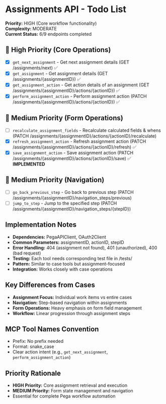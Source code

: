 # Assignments API - Todo List

**Priority:** HIGH (Core workflow functionality)  
**Complexity:** MODERATE  
**Current Status:** 6/9 endpoints completed

## 🔄 High Priority (Core Operations)
- [x] `get_next_assignment` - Get next assignment details (GET /assignments/next) ✅
- [x] `get_assignment` - Get assignment details (GET /assignments/{assignmentID}) ✅
- [x] `get_assignment_action` - Get action details of an assignment (GET /assignments/{assignmentID}/actions/{actionID}) ✅
- [x] `perform_assignment_action` - Perform assignment action (PATCH /assignments/{assignmentID}/actions/{actionID}) ✅

## 🔄 Medium Priority (Form Operations)
- [ ] `recalculate_assignment_fields` - Recalculate calculated fields & whens (PATCH /assignments/{assignmentID}/actions/{actionID}/recalculate)
- [x] `refresh_assignment_action` - Refresh assignment action (PATCH /assignments/{assignmentID}/actions/{actionID}/refresh) ✅
- [x] `save_assignment_action` - Save assignment action (PATCH /assignments/{assignmentID}/actions/{actionID}/save) ✅ **IMPLEMENTED**

## 🔄 Medium Priority (Navigation)
- [ ] `go_back_previous_step` - Go back to previous step (PATCH /assignments/{assignmentID}/navigation_steps/previous)
- [ ] `jump_to_step` - Jump to the specified step (PATCH /assignments/{assignmentID}/navigation_steps/{stepID})

## Implementation Notes
- **Dependencies:** PegaAPIClient, OAuth2Client
- **Common Parameters:** assignmentID, actionID, stepID
- **Error Handling:** 404 (assignment not found), 401 (unauthorized), 400 (bad request)
- **Testing:** Each tool needs corresponding test file in /tests/
- **Pattern:** Similar to case tools but assignment-focused
- **Integration:** Works closely with case operations

## Key Differences from Cases
- **Assignment Focus:** Individual work items vs entire cases
- **Navigation:** Step-based navigation within assignments
- **Form Operations:** Heavy emphasis on form field management
- **Workflow:** Linear progression through assignment steps

## MCP Tool Names Convention
- Prefix: No prefix needed
- Format: snake_case
- Clear action intent (e.g., `get_next_assignment`, `perform_assignment_action`)

## Priority Rationale
- **HIGH Priority:** Core assignment retrieval and execution
- **MEDIUM Priority:** Form state management and navigation
- Essential for complete Pega workflow automation

